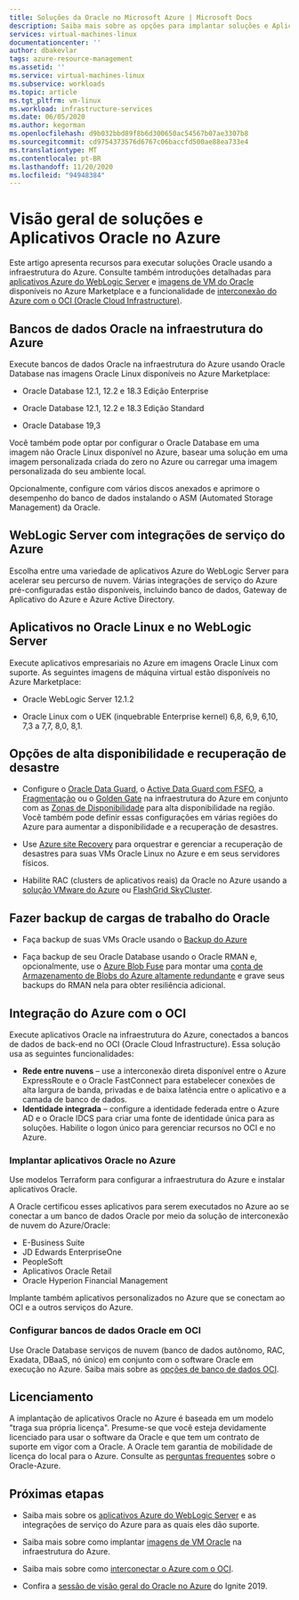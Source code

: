 ```yaml
---
title: Soluções da Oracle no Microsoft Azure | Microsoft Docs
description: Saiba mais sobre as opções para implantar soluções e Aplicativos Oracle no Microsoft Azure, incluindo a execução completa na infraestrutura do Azure ou o uso da conectividade entre nuvem com o OCI (Oracle Cloud Infrastructure).
services: virtual-machines-linux
documentationcenter: ''
author: dbakevlar
tags: azure-resource-management
ms.assetid: ''
ms.service: virtual-machines-linux
ms.subservice: workloads
ms.topic: article
ms.tgt_pltfrm: vm-linux
ms.workload: infrastructure-services
ms.date: 06/05/2020
ms.author: kegorman
ms.openlocfilehash: d9b032bbd89f8b6d300650ac54567b07ae3307b8
ms.sourcegitcommit: cd9754373576d6767c06baccfd500ae88ea733e4
ms.translationtype: MT
ms.contentlocale: pt-BR
ms.lasthandoff: 11/20/2020
ms.locfileid: "94948384"
---
```

# <a name="overview-of-oracle-applications-and-solutions-on-azure"></a>Visão geral de soluções e Aplicativos Oracle no Azure

Este artigo apresenta recursos para executar soluções Oracle usando a infraestrutura do Azure. Consulte também introduções detalhadas para [aplicativos Azure do WebLogic Server](oracle-weblogic.md) e [imagens de VM do Oracle](oracle-vm-solutions.md) disponíveis no Azure Marketplace e a funcionalidade de [interconexão do Azure com o OCI (Oracle Cloud Infrastructure)](oracle-oci-overview.md).

## <a name="oracle-databases-on-azure-infrastructure"></a>Bancos de dados Oracle na infraestrutura do Azure

Execute bancos de dados Oracle na infraestrutura do Azure usando Oracle Database nas imagens Oracle Linux disponíveis no Azure Marketplace:

* Oracle Database 12.1, 12.2 e 18.3 Edição Enterprise 

* Oracle Database 12.1, 12.2 e 18.3 Edição Standard

* Oracle Database 19,3

Você também pode optar por configurar o Oracle Database em uma imagem não Oracle Linux disponível no Azure, basear uma solução em uma imagem personalizada criada do zero no Azure ou carregar uma imagem personalizada do seu ambiente local.

Opcionalmente, configure com vários discos anexados e aprimore o desempenho do banco de dados instalando o ASM (Automated Storage Management) da Oracle.

## <a name="weblogic-server-with-azure-service-integrations"></a>WebLogic Server com integrações de serviço do Azure

Escolha entre uma variedade de aplicativos Azure do WebLogic Server para acelerar seu percurso de nuvem.  Várias integrações de serviço do Azure pré-configuradas estão disponíveis, incluindo banco de dados, Gateway de Aplicativo do Azure e Azure Active Directory.

## <a name="applications-on-oracle-linux-and-weblogic-server"></a>Aplicativos no Oracle Linux e no WebLogic Server

Execute aplicativos empresariais no Azure em imagens Oracle Linux com suporte. As seguintes imagens de máquina virtual estão disponíveis no Azure Marketplace:

* Oracle WebLogic Server 12.1.2

* Oracle Linux com o UEK (inquebrable Enterprise kernel) 6,8, 6,9, 6,10, 7,3 a 7,7, 8,0, 8,1. 

## <a name="high-availability-and-disaster-recovery-options"></a>Opções de alta disponibilidade e recuperação de desastre

* Configure o [Oracle Data Guard](https://docs.oracle.com/cd/B19306_01/server.102/b14239/concepts.htm#g1049956), o [Active Data Guard com FSFO](https://docs.oracle.com/en/database/oracle/oracle-database/12.2/dgbkr/index.html), a [Fragmentação](https://docs.oracle.com/en/database/oracle/oracle-database/12.2/admin/sharding-overview.html) ou o [Golden Gate](https://www.oracle.com/middleware/technologies/goldengate.html) na infraestrutura do Azure em conjunto com as [Zonas de Disponibilidade](../../../availability-zones/az-overview.md) para alta disponibilidade na região. Você também pode definir essas configurações em várias regiões do Azure para aumentar a disponibilidade e a recuperação de desastres.

* Use [Azure site Recovery](../../../site-recovery/site-recovery-overview.md) para orquestrar e gerenciar a recuperação de desastres para suas VMs Oracle Linux no Azure e em seus servidores físicos. 

* Habilite RAC (clusters de aplicativos reais) da Oracle no Azure usando a [solução VMware do Azure](../../../vmware-cloudsimple/oracle-real-application-clusters.md) ou [FlashGrid SkyCluster](https://www.flashgrid.io/oracle-rac-in-azure/).

## <a name="backup-oracle-workloads"></a>Fazer backup de cargas de trabalho do Oracle

* Faça backup de suas VMs Oracle usando o [Backup do Azure](../../../backup/backup-overview.md)

* Faça backup de seu Oracle Database usando o Oracle RMAN e, opcionalmente, use o [Azure Blob Fuse](../../../storage/blobs/storage-how-to-mount-container-linux.md) para montar uma [conta de Armazenamento de Blobs do Azure altamente redundante](../../../storage/common/storage-redundancy.md) e grave seus backups do RMAN nela para obter resiliência adicional.

## <a name="integration-of-azure-with-oci"></a>Integração do Azure com o OCI

Execute aplicativos Oracle na infraestrutura do Azure, conectados a bancos de dados de back-end no OCI (Oracle Cloud Infrastructure). Essa solução usa as seguintes funcionalidades: 

* **Rede entre nuvens** – use a interconexão direta disponível entre o Azure ExpressRoute e o Oracle FastConnect para estabelecer conexões de alta largura de banda, privadas e de baixa latência entre o aplicativo e a camada de banco de dados.
* **Identidade integrada** – configure a identidade federada entre o Azure AD e o Oracle IDCS para criar uma fonte de identidade única para as soluções. Habilite o logon único para gerenciar recursos no OCI e no Azure.

### <a name="deploy-oracle-applications-on-azure"></a>Implantar aplicativos Oracle no Azure

Use modelos Terraform para configurar a infraestrutura do Azure e instalar aplicativos Oracle. 

A Oracle certificou esses aplicativos para serem executados no Azure ao se conectar a um banco de dados Oracle por meio da solução de interconexão de nuvem do Azure/Oracle:

* E-Business Suite
* JD Edwards EnterpriseOne
* PeopleSoft
* Aplicativos Oracle Retail
* Oracle Hyperion Financial Management

Implante também aplicativos personalizados no Azure que se conectam ao OCI e a outros serviços do Azure.

### <a name="set-up-oracle-databases-in-oci"></a>Configurar bancos de dados Oracle em OCI

Use Oracle Database serviços de nuvem (banco de dados autônomo, RAC, Exadata, DBaaS, nó único) em conjunto com o software Oracle em execução no Azure. Saiba mais sobre as [opções de banco de dados OCI](https://docs.cloud.oracle.com/iaas/Content/Database/Concepts/databaseoverview.htm). 
 

## <a name="licensing"></a>Licenciamento

A implantação de aplicativos Oracle no Azure é baseada em um modelo "traga sua própria licença". Presume-se que você esteja devidamente licenciado para usar o software da Oracle e que tem um contrato de suporte em vigor com a Oracle. A Oracle tem garantia de mobilidade de licença do local para o Azure. Consulte as [perguntas frequentes](https://www.oracle.com/cloud/technologies/oracle-azure-faq.html) sobre o Oracle-Azure.

## <a name="next-steps"></a>Próximas etapas

* Saiba mais sobre os [aplicativos Azure do WebLogic Server](oracle-weblogic.md) e as integrações de serviço do Azure para as quais eles dão suporte.

* Saiba mais sobre como implantar [imagens de VM Oracle](oracle-vm-solutions.md) na infraestrutura do Azure.

* Saiba mais sobre como [interconectar o Azure com o OCI](oracle-oci-overview.md).

* Confira a [sessão de visão geral do Oracle no Azure](https://myignite.techcommunity.microsoft.com/sessions/82915) do Ignite 2019. 
